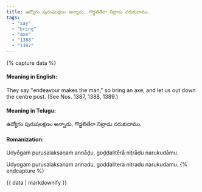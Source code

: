```yaml
---
title: ఉద్యోగం పురుషలక్షణం అన్నాడు, గొడ్డలితేరా నిట్రాడు నరుకుదాము.
tags:
  - "say"
  - "bring"
  - "axe"
  - "1388"
  - "1387"
---
```


{% capture data %}
#### Meaning in English:
They say "endeavour makes the man," so bring an axe, and let us out down the centre post.
(See Nos. 1387, 1388, 1389.)

#### Meaning in Telugu:
ఉద్యోగం పురుషలక్షణం అన్నాడు, గొడ్డలితేరా నిట్రాడు నరుకుదాము.

#### Romanization:
Udyōgaṁ puruṣalakṣaṇaṁ annāḍu, goḍḍalitērā niṭrāḍu narukudāmu.

Udyogam purusalaksanam annadu, goddalitera nitradu narukudamu.
{% endcapture %}

{{ data | markdownify }}

